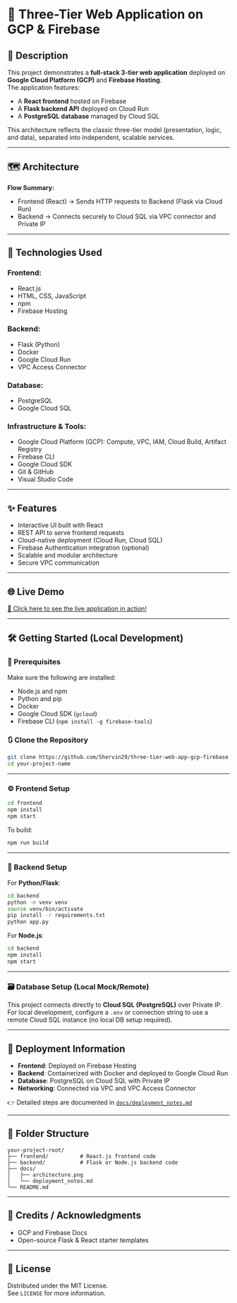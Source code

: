 # 🚀 Three-Tier Web Application on GCP & Firebase

## 📖 Description

This project demonstrates a **full-stack 3-tier web application** deployed on **Google Cloud Platform (GCP)** and **Firebase Hosting**.  
The application features:

- A **React frontend** hosted on Firebase
- A **Flask backend API** deployed on Cloud Run
- A **PostgreSQL database** managed by Cloud SQL

This architecture reflects the classic three-tier model (presentation, logic, and data), separated into independent, scalable services.

---

## 🗺️ Architecture 

**Flow Summary:**
- Frontend (React) → Sends HTTP requests to Backend (Flask via Cloud Run)
- Backend → Connects securely to Cloud SQL via VPC connector and Private IP

---

## 🧰 Technologies Used

### Frontend:
- React.js
- HTML, CSS, JavaScript
- npm
- Firebase Hosting

### Backend:
- Flask (Python)
- Docker
- Google Cloud Run
- VPC Access Connector

### Database:
- PostgreSQL
- Google Cloud SQL

### Infrastructure & Tools:
- Google Cloud Platform (GCP): Compute, VPC, IAM, Cloud Build, Artifact Registry
- Firebase CLI
- Google Cloud SDK
- Git & GitHub
- Visual Studio Code

---

## ✨ Features

- Interactive UI built with React
- REST API to serve frontend requests
- Cloud-native deployment (Cloud Run, Cloud SQL)
- Firebase Authentication integration (optional)
- Scalable and modular architecture
- Secure VPC communication

---

## 🌐 Live Demo

[🔗 Click here to see the live application in action!](https://three-tier-app-project.web.app/)

---

## 🛠️ Getting Started (Local Development)

### 🔗 Prerequisites

Make sure the following are installed:

- Node.js and npm
- Python and pip
- Docker
- Google Cloud SDK (`gcloud`)
- Firebase CLI (`npm install -g firebase-tools`)

### 🔃 Clone the Repository

```bash
git clone https://github.com/Shervin29/three-tier-web-app-gcp-firebase.git
cd your-project-name
```

---

### ⚙️ Frontend Setup

```bash
cd frontend
npm install
npm start
```

To build:

```bash
npm run build
```

---

### 🧱 Backend Setup

For **Python/Flask**:
```bash
cd backend
python -m venv venv
source venv/bin/activate
pip install -r requirements.txt
python app.py
```

For **Node.js**:
```bash
cd backend
npm install
npm start
```

---

### 🗃️ Database Setup (Local Mock/Remote)

This project connects directly to **Cloud SQL (PostgreSQL)** over Private IP.  
For local development, configure a `.env` or connection string to use a remote Cloud SQL instance (no local DB setup required).

---

## 🚀 Deployment Information

- **Frontend**: Deployed on Firebase Hosting
- **Backend**: Containerized with Docker and deployed to Google Cloud Run
- **Database**: PostgreSQL on Cloud SQL with Private IP
- **Networking**: Connected via VPC and VPC Access Connector

👉 Detailed steps are documented in [`docs/deployment_notes.md`](docs/deployment_notes.md)

---

## 📁 Folder Structure

```
your-project-root/
├── frontend/          # React.js frontend code
├── backend/           # Flask or Node.js backend code
├── docs/
│   ├── architecture.png
│   └── deployment_notes.md
└── README.md
```

---

## 🙏 Credits / Acknowledgments

- GCP and Firebase Docs
- Open-source Flask & React starter templates

---

## 📜 License

Distributed under the MIT License.  
See `LICENSE` for more information.
